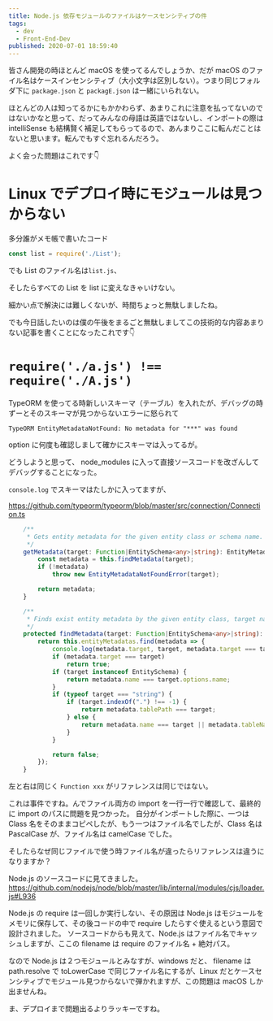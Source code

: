 ```yaml
---
title: Node.js 依存モジュールのファイルはケースセンシティブの件
tags:
  - dev
  - Front-End-Dev
published: 2020-07-01 18:59:40
---
```


皆さん開発の時ほとんど macOS を使ってるんでしょうか、だが macOS のファイル名はケースインセンシティブ（大小文字は区別しない）。つまり同じフォルダ下に `package.json` と `packagE.json` は一緒にいられない。

ほとんどの人は知ってるかにもかかわらず、あまりこれに注意を払ってないのではないかなと思って、だってみんなの母語は英語ではないし、インポートの際は intelliSense も結構賢く補足してもらってるので、あんまりここに転んだことはないと思います。転んでもすぐ忘れるんだろう。

<!-- more -->

よく会った問題はこれです👇

# Linux でデプロイ時にモジュールは見つからない

多分誰がメモ帳で書いたコード

```javascript
const list = require('./List');
```

でも List のファイル名は`list.js`、

そしたらすべての List を list に変えなきゃいけない。

細かい点で解決には難しくないが、時間ちょっと無駄しましたね。

でも今日話したいのは僕の午後をまるごと無駄しましてこの技術的な内容あまりない記事を書くことになったこれです👇

# `require('./a.js') !== require('./A.js')`

TypeORM を使ってる時新しいスキーマ（テーブル）を入れたが、デバッグの時ずーとそのスキーマが見つからないエラーに怒られて

```
TypeORM EntityMetadataNotFound: No metadata for "***" was found
```

option に何度も確認しまして確かにスキーマは入ってるが。

どうしようと思って、 node_modules に入って直接ソースコードを改ざんしてデバッグすることになった。

`console.log` でスキーマはたしかに入ってますが、

https://github.com/typeorm/typeorm/blob/master/src/connection/Connection.ts

```typescript
    /**
     * Gets entity metadata for the given entity class or schema name.
     */
    getMetadata(target: Function|EntitySchema<any>|string): EntityMetadata {
        const metadata = this.findMetadata(target);
        if (!metadata)
            throw new EntityMetadataNotFoundError(target);

        return metadata;
    }
```

```typescript
    /**
     * Finds exist entity metadata by the given entity class, target name or table name.
     */
    protected findMetadata(target: Function|EntitySchema<any>|string): EntityMetadata|undefined {
        return this.entityMetadatas.find(metadata => {
            console.log(metadata.target, target, metadata.target === target) // ←ここ
            if (metadata.target === target)
                return true;
            if (target instanceof EntitySchema) {
                return metadata.name === target.options.name;
            }
            if (typeof target === "string") {
                if (target.indexOf(".") !== -1) {
                    return metadata.tablePath === target;
                } else {
                    return metadata.name === target || metadata.tableName === target;
                }
            }

            return false;
        });
    }
```

左と右は同じく `Function xxx` がリファレンスは同じではない。

これは事件ですね。んでファイル両方の import を一行一行で確認して、最終的に import のパスに問題を見つかった。
自分がインポートした際に、一つは Class 名をそのままコピペしたが、もう一つはファイル名でしたが、Class 名は PascalCase が、ファイル名は camelCase でした。

そしたらなぜ同じファイルで使う時ファイル名が違ったらリファレンスは違うになりますか？

Node.js のソースコードに見てきました。
https://github.com/nodejs/node/blob/master/lib/internal/modules/cjs/loader.js#L936

Node.js の require は一回しか実行しない、その原因は Node.js はモジュールをメモリに保存して、その後コードの中で require したらすぐ使えるという意図で設計されました。
ソースコードからも見えて、Node.js はファイル名でキャッシュしますが、ここの filename は require のファイル名 + 絶対パス。

なので Node.js は２つモジュールとみなすが、windows だと、 filename は path.resolve で toLowerCase で同じファイル名にするが、Linux だとケースセンシティブでモジュール見つからないで弾かれますが、この問題は macOS しか出ませんね。

ま、デプロイまで問題出るよりラッキーですね。
